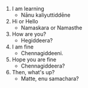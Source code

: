 1. I am learning 
    - Nānu kaliyuttiddēne
1. Hi or Hello
    - Namaskara or Namasthe
1. How are you?
    - Hegiddeera?
1. I am fine
    - Chennagiddeeni.
1. Hope you are fine
    - Chennagiddeera?
1. Then, what's up?
    - Matte, enu samachara?


